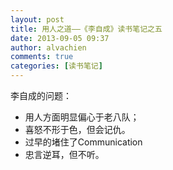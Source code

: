 ```yaml
---
layout: post
title: 用人之道——《李自成》读书笔记之五
date: 2013-09-05 09:37
author: alvachien
comments: true
categories: [读书笔记]
---
```

李自成的问题：

- 用人方面明显偏心于老八队；
- 喜怒不形于色，但会记仇。
- 过早的堵住了Communication
- 忠言逆耳，但不听。

